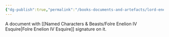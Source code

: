 ```yaml
---
{"dg-publish":true,"permalink":"/books-documents-and-artefacts/lord-enelion-s-favour/","tags":["Unimportant"],"updated":"2024-12-31T22:43:55.724+00:00"}
---
```


A document with [[Named Characters & Beasts/Folre Enelion IV Esquire\|Folre Enelion IV Esquire]] signature on it. 